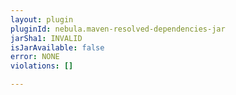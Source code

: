 ```yaml
---
layout: plugin
pluginId: nebula.maven-resolved-dependencies-jar
jarSha1: INVALID
isJarAvailable: false
error: NONE
violations: []

---
```

